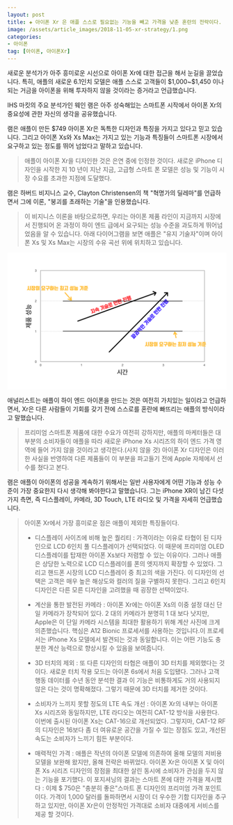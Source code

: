 ```yaml
---  
layout: post  
title: ✚ 아이폰 Xr 은 애플 스스로 필요없는 기능을 빼고 가격을 낮춘 혼란의 전략이다.
image: /assets/article_images/2018-11-05-xr-strategy/1.png
categories:
- 아이폰
tag: [아이폰, 아이폰Xr]
---  
```

<p class="drop-korean">
새로운 분석가가 아주 흥미로운 시선으로 아이폰 Xr에 대한 접근을 해서 눈길을 끌었습니다. 특히, 애플의 새로운 6.1인치 모델은 애플 스스로 고객들이 $1,000~$1,450 이나 되는 거금을 아이폰을 위해 투자하지 않을 것이라는 증거라고 언급했습니다.
</p>

IHS 마킷의 주요 분석가인 웨인 램은 아주 성숙해있는 스마트폰 시작에서 아이폰 Xr의 중요성에 관한 자신의 생각을 공유했습니다. 

램은 애플이 만든 $749 아이폰 Xr은 독특한 디자인과 특징을 가지고 있다고 믿고 있습니다. 그리고 아이폰 Xs와 Xs Max는 가지고 있는 기능과 특징들이 스마트폰 시장에서 요구하고 있는 정도를 뛰어 넘었다고 말하고 있습니다.

> 애플이 아이폰 Xr을 디자인한 것은 은연 중에 인정한 것이다. 새로운 iPhone 디자인을 시작한 지 10 년이 지난 지금, 고급형 스마트 폰 모델은 성능 및 기능이 시장 수요를 초과한 지점에 도달했다.

램은 하버드 비지니스 교수, Clayton Christensen의 책 "혁명가의 딜레마"를 언급하면서 그에 이론, "붕괴를 초래하는 기술"을 인용했습니다. 

> 이 비지니스 이론을 바탕으로하면, 우리는 아이폰 제품 라인이 지금까지 시장에서 진행되어 온 과정이 하이 엔드 급에서 요구되는 성능 수준을 과도하게 뛰어넘었음을 알 수 있습니다. 아래 다이어그램을 보면 애플은 "유지 기술자"이며 아이폰 Xs 및 Xs Max는 시장의 수유 곡선 위에 위치하고 있습니다.

<div class="markdown-image">
<img src="/assets/article_images/2018-11-05-xr-strategy/1.png" alt="" align="middle"/> </div>

애널리스트는 애플이 하이 엔드 아이폰을 만드는 것은 여전히 가치있는 일이라고 언급하면서, Xr은 다른 사람들이 기회를 갖기 전에 스스로를 혼란에 빠뜨리는 애플의 방식이라고 말했습니다.

> 프리미엄 스마트폰 제품에 대한 수요가 여전히 강하지만, 애플의 마케터들은 대부분의 소비자들이 애플을 따라 새로운 iPhone Xs 시리즈의 하이 엔드 가격 영역에 들어 가지 않을 것이라고 생각한다.(사지 않을 것) 아이폰 Xr 디자인은 이러한 사실을 반영하여 다른 제품들이 이 부분을 파고들기 전에 Apple 자체에서 선수를 쳤다고 본다.

램은 애플이 아이폰의 성공을 계속하기 위해서는 일반 사용자에게 어떤 기능과 성능 수준이 가장 중요한지 다시 생각해 봐야한다고 말했습니다. 그는 iPhone XR이 남긴 다섯 가지 측면, 즉 디스플레이, 카메라, 3D Touch, LTE 라디오 및 가격을 자세히 언급했습니다.

> 아이폰 Xr에서 가장 흥미로운 점은 애플이 제외한 특징들이다. 
> * 디스플레이 사이즈에 비해 높은 퀄리티 : 가격이라는 이유로 타협이 된 디자인으로 LCD 6인치 풀 디스플레이가 선택되었다. 이 때문에 프리미엄 OLED 디스플레이를 탑재한 아이폰 Xs보다 저렴할 수 있는 이유이다. 그러나 애플은 상당한 노력으로 LCD 디스플레이를 폰의 엣지까지 확장할 수 있었다. 그리고 핸드폰 시장의 LCD 디스플레이 중 최고의 색을 가진다. 이 디자인의 선택은 고객은 매우 높은 해상도와 컬러의 질을 구별하지 못한다. 그리고 6인치 디자인은 다른 모른 디자인을 고려했을 때 굉장한 선택이었다. 
>
> * 계산을 통한 발전된 카메라 : 아이폰 Xr에는 아이폰 Xs의 이중 설정 대신 단일 카메라가 장착되어 있다. 2 대의 카메라가 분명히 1 대 보다 낫지만, Apple은 이 단일 카메라 시스템을 최대한 활용하기 위해 계산 사진에 크게 의존했습니다. 핵심은 A12 Bionic 프로세서를 사용하는 것입니다.이 프로세서는 iPhone Xs 모델에서 발견되는 것과 동일합니다. 이는 어떤 기능도 충분한 계산 능력으로 향상시킬 수 있음을 보여줍니다.
>
> * 3D 터치의 제외 : 또 다른 디자인의 타협은 애플이 3D 터치를 제외했다는 것이다. 새로운 터치 작용 모드는 아이폰 6s에서 처음 도입됐다. 그러나 고객 행동 데이터를 수년 동안 분석한 결과 이 기능은 비통하게도 거의 사용되지 않은 다는 것이 명확해졌다. 그렇기 때문에 3D 터치를 제거한 것이다.
>
> * 소비자가 느끼지 못할 정도의 LTE 속도 개선 : 아이폰 Xr의 내부는 아이폰 Xs 시리즈와 동일하지만, LTE 라디오는 여전히 CAT-12 방식을 사용한다. 이번에 출시된 아이폰 Xs는 CAT-16으로 개선되었다. 그렇지마, CAT-12 RF의 디자인은 16보다 좀 더 여유로운 공간을 가질 수 있는 장점도 있고, 개선된 속도는 소비자가 느끼기 힘든 부분이다.
>
> * 매력적인 가격 : 애플은 작년의 아이폰 모델에 의존하여 올해 모델의 저비용 모델을 보완해 왔지만, 올해 전략은 바뀌었다. 아이폰 Xr은 아이폰 X 및 아이폰 Xs 시리즈 디자인의 장점을 최대한 살린 동시에 소비자가 관심을 두지 않는 기능을 포기했다. 
>이 포지셔닝의 결과는 스마트 폰에 대한 가격을 제시했다 : 이제 $ 750은 "충분히 좋은"스마트 폰 디자인의 프리미엄 가격 포인트이다. 가격이 1,000 달러를 돌파하면서 시장이 더 우수한 기함 디자인을 추구하고 있지만, 아이폰 Xr은이 안정적인 가격대로 소비자 대중에게 서비스를 제공 할 것이다.